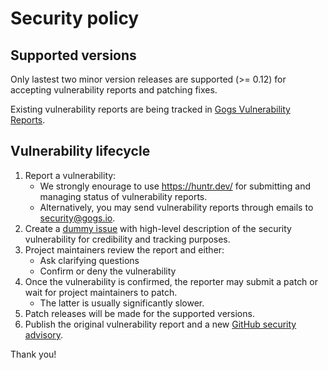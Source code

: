 # Security policy

## Supported versions

Only lastest two minor version releases are supported (>= 0.12) for accepting vulnerability reports and patching fixes.

Existing vulnerability reports are being tracked in [Gogs Vulnerability Reports](https://jcunknwon.notion.site/Gogs-Vulnerability-Reports-81d7df52e45c4f159274e46ba48ed1b9).

## Vulnerability lifecycle

1. Report a vulnerability:
    - We strongly enourage to use https://huntr.dev/ for submitting and managing status of vulnerability reports.
    - Alternatively, you may send vulnerability reports through emails to [security@gogs.io](mailto:security@gogs.io).
1. Create a [dummy issue](https://github.com/gogs/gogs/issues/6810) with high-level description of the security vulnerability for credibility and tracking purposes.
1. Project maintainers review the report and either:
    - Ask clarifying questions
    - Confirm or deny the vulnerability
1. Once the vulnerability is confirmed, the reporter may submit a patch or wait for project maintainers to patch.
    - The latter is usually significantly slower.
1. Patch releases will be made for the supported versions.
1. Publish the original vulnerability report and a new [GitHub security advisory](https://github.com/gogs/gogs/security/advisories).

Thank you!
